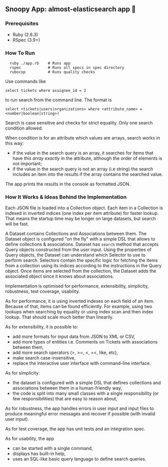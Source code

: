 ## Snoopy App: almost-elasticsearch app 🐶

### Prerequisites

- Ruby (2.6.3)
- RSpec (3.9+)

### How To Run
```
  ruby ./app.rb    # Runs app
  rspec            # Runs all specs in spec directory
  rubocop          # Runs quality checks
```

Use commands like
```
select tickets where assignee_id = 2
```
to run search from the command line.
The format is
```
select <tickets|users|organizations> where <attribute_name> = <number|boolean|string>)
```
Search is case sensitive and checks for strict equality. Only one search condition allowed.

When condition is for an attribute which values are arrays, search works in this way:
 - if the value in the search query is an array, it searches for items that have _this array exactly_ in the attribute, although the order of elements is not important;
 - if the value in the search query is not an array (i.e string) the search includes an item into the results if the array contains the searched value.

The app prints the results in the console as formatted JSON.

### How It Works & Ideas Behind the Implementation

Each JSON file is loaded into a Collection object. Each item in a Collection is indexed in inverted indices (one index per item attribute) for faster lookup. That means the startup time may be longer on large datasets, but search will be fast.

A Dataset contains Collections and Associations between them. The Dataset object is configured "on the fly" with a simple DSL that allows to define collections & associations.
Dataset has `search` method that accepts Query objects constructed from the user input.
Using the properties of Query objects, the Dataset can understand which Selector to use to perform search.
Selectors contain the specific logic for fetching the items from a collection using its indices according to the instructions in the Query object.
Once items are selected from the collection, the Dataset adds the associated object since it knows about associations.

Implementation is optimised for performance, extensibility, simplicity, robustness, test coverage, usability.

As for performance, it is using inverted indexes on each field of an item. Because of that, items can be found efficiently. For example, using two lookups when searching by equality or using index scan and then index lookup. That should scale much better than linearily.

As for extensibility, it is possible to:
- add more formats for input data from JSON to XML or CSV,
- add more types of entities i.e. Comments on Tickets with associations between them,
- add more search operators (>, >=, <, =<, like, etc),
- make search case-insensitive,
- replace the interactive user interface with command-line interface.

As for simplicity:
- the dataset is configured with a simple DSL that defines collections and associations between them in a human-friendly way,
- the code is split into many small classes with a single responsibility (or few responsibilities) that are easy to reason about,

As for robustness, the app handles errors in user input and input files to produce meaningful error messages and recover if possible (with invalid user input).

As for test coverage, the app has unit tests and an integration spec.

As for usability, the app
- can be started with a single command,
- displays has built-in help,
- uses an SQL-like basic query language to define search queries.
